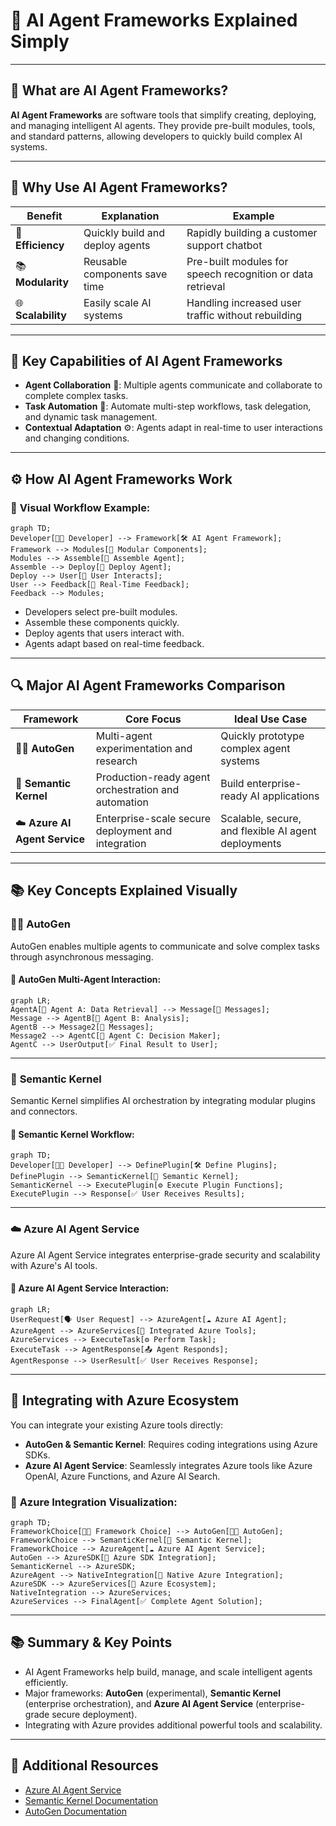 # 🤖 AI Agent Frameworks Explained Simply

---

## 📌 **What are AI Agent Frameworks?**

**AI Agent Frameworks** are software tools that simplify creating, deploying, and managing intelligent AI agents. They provide pre-built modules, tools, and standard patterns, allowing developers to quickly build complex AI systems.

---

## 🎯 **Why Use AI Agent Frameworks?**

| Benefit | Explanation | Example |
|---------|-------------|---------|
| 🚀 **Efficiency** | Quickly build and deploy agents | Rapidly building a customer support chatbot |
| 📚 **Modularity** | Reusable components save time | Pre-built modules for speech recognition or data retrieval |
| 🌐 **Scalability** | Easily scale AI systems | Handling increased user traffic without rebuilding |

---

## 🧩 **Key Capabilities of AI Agent Frameworks**

- **Agent Collaboration** 🤝: Multiple agents communicate and collaborate to complete complex tasks.
- **Task Automation** 🔄: Automate multi-step workflows, task delegation, and dynamic task management.
- **Contextual Adaptation** ⚙️: Agents adapt in real-time to user interactions and changing conditions.

---

## ⚙️ **How AI Agent Frameworks Work**

### 📌 **Visual Workflow Example:**
```mermaid
graph TD;
Developer[🧑‍💻 Developer] --> Framework[🛠️ AI Agent Framework];
Framework --> Modules[🧩 Modular Components];
Modules --> Assemble[🔧 Assemble Agent];
Assemble --> Deploy[🚀 Deploy Agent];
Deploy --> User[🙋 User Interacts];
User --> Feedback[🔄 Real-Time Feedback];
Feedback --> Modules;
```

- Developers select pre-built modules.
- Assemble these components quickly.
- Deploy agents that users interact with.
- Agents adapt based on real-time feedback.

---

## 🔍 **Major AI Agent Frameworks Comparison**

| Framework | Core Focus | Ideal Use Case |
|-----------|------------|---------------|
| 🧑‍🔬 **AutoGen** | Multi-agent experimentation and research | Quickly prototype complex agent systems |
| 📘 **Semantic Kernel** | Production-ready agent orchestration and automation | Build enterprise-ready AI applications |
| ☁️ **Azure AI Agent Service** | Enterprise-scale secure deployment and integration | Scalable, secure, and flexible AI agent deployments |

---

## 📚 **Key Concepts Explained Visually**

### 🧑‍🔬 **AutoGen**

AutoGen enables multiple agents to communicate and solve complex tasks through asynchronous messaging.

#### 📌 **AutoGen Multi-Agent Interaction:**
```mermaid
graph LR;
AgentA[🤖 Agent A: Data Retrieval] --> Message[📧 Messages];
Message --> AgentB[🤖 Agent B: Analysis];
AgentB --> Message2[📨 Messages];
Message2 --> AgentC[🤖 Agent C: Decision Maker];
AgentC --> UserOutput[✅ Final Result to User];
```

---

### 📘 **Semantic Kernel**

Semantic Kernel simplifies AI orchestration by integrating modular plugins and connectors.

#### 📌 **Semantic Kernel Workflow:**
```mermaid
graph TD;
Developer[🧑‍💻 Developer] --> DefinePlugin[🛠️ Define Plugins];
DefinePlugin --> SemanticKernel[📘 Semantic Kernel];
SemanticKernel --> ExecutePlugin[⚙️ Execute Plugin Functions];
ExecutePlugin --> Response[✅ User Receives Results];
```

---

### ☁️ **Azure AI Agent Service**

Azure AI Agent Service integrates enterprise-grade security and scalability with Azure's AI tools.

#### 📌 **Azure AI Agent Service Interaction:**
```mermaid
graph LR;
UserRequest[🗣️ User Request] --> AzureAgent[☁️ Azure AI Agent];
AzureAgent --> AzureServices[🔗 Integrated Azure Tools];
AzureServices --> ExecuteTask[⚙️ Perform Task];
ExecuteTask --> AgentResponse[📤 Agent Responds];
AgentResponse --> UserResult[✅ User Receives Response];
```

---

## 🚨 **Integrating with Azure Ecosystem**

You can integrate your existing Azure tools directly:

- **AutoGen & Semantic Kernel**: Requires coding integrations using Azure SDKs.
- **Azure AI Agent Service**: Seamlessly integrates Azure tools like Azure OpenAI, Azure Functions, and Azure AI Search.

### 📌 **Azure Integration Visualization:**
```mermaid
graph TD;
FrameworkChoice[🧑‍💻 Framework Choice] --> AutoGen[🧑‍🔬 AutoGen];
FrameworkChoice --> SemanticKernel[📘 Semantic Kernel];
FrameworkChoice --> AzureAgent[☁️ Azure AI Agent Service];
AutoGen --> AzureSDK[🔧 Azure SDK Integration];
SemanticKernel --> AzureSDK;
AzureAgent --> NativeIntegration[🔗 Native Azure Integration];
AzureSDK --> AzureServices[📡 Azure Ecosystem];
NativeIntegration --> AzureServices;
AzureServices --> FinalAgent[✅ Complete Agent Solution];
```

---

## 📚 **Summary & Key Points**

- AI Agent Frameworks help build, manage, and scale intelligent agents efficiently.
- Major frameworks: **AutoGen** (experimental), **Semantic Kernel** (enterprise orchestration), and **Azure AI Agent Service** (enterprise-grade secure deployment).
- Integrating with Azure provides additional powerful tools and scalability.

---

## 🌟 **Additional Resources**

- [Azure AI Agent Service](https://learn.microsoft.com/azure/ai-services/agents/overview)
- [Semantic Kernel Documentation](https://learn.microsoft.com/semantic-kernel/frameworks/)
- [AutoGen Documentation](https://microsoft.github.io/autogen/)